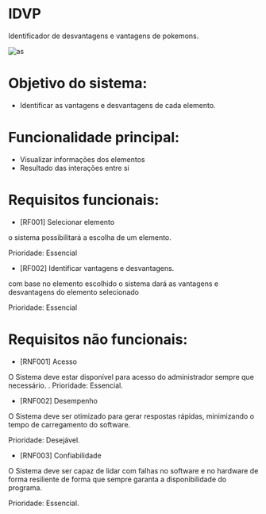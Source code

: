 # IDVP
Identificador de desvantagens e vantagens de pokemons.

![as](https://github.com/user-attachments/assets/a10c4c3b-a82e-4192-92b5-352a11592602)


# Objetivo do sistema:

- Identificar as vantagens e desvantagens de cada elemento. 



# Funcionalidade principal:

- Visualizar informações dos elementos
- Resultado das interações entre si



# Requisitos funcionais:

- [RF001] Selecionar elemento

o sistema possibilitará a escolha de um elemento.

Prioridade: Essencial


- [RF002] Identificar vantagens e desvantagens.

com base no elemento escolhido o sistema dará as vantagens e desvantagens do elemento selecionado

Prioridade: Essencial


# Requisitos não funcionais:

- [RNF001] Acesso

O Sistema deve estar disponível para acesso do administrador sempre que necessário.
.
Prioridade: Essencial.


- [RNF002] Desempenho

O Sistema deve ser otimizado para gerar respostas rápidas, minimizando o tempo de carregamento do software.

Prioridade: Desejável.


- [RNF003] Confiabilidade

O Sistema deve ser capaz de lidar com falhas no software e no hardware de forma resiliente de forma que sempre garanta a disponibilidade do programa. 

Prioridade: Essencial.
